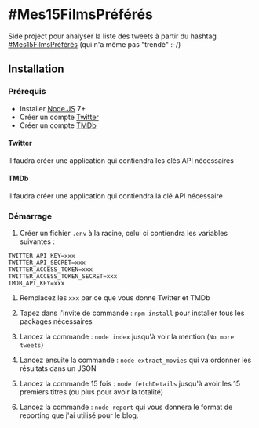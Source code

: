 # #Mes15FilmsPréférés

Side project pour analyser la liste des tweets à partir du hashtag
[#Mes15FilmsPréférés](https://twitter.com/hashtag/mes15filmspreferes?f=tweets&vertical=default&src=hash)
(qui n'a même pas "trendé" :-/)

## Installation

### Prérequis

* Installer [Node.JS](https://nodejs.org/en/) 7+
* Créer un compte [Twitter](https://twitter.com/)
* Créer un compte [TMDb](https://www.themoviedb.org/?language=en)

#### Twitter

Il faudra créer une application qui contiendra les clés API nécessaires

#### TMDb

Il faudra créer une application qui contiendra la clé API nécessaire

### Démarrage

1. Créer un fichier `.env` à la racine, celui ci contiendra les variables
   suivantes :

```
TWITTER_API_KEY=xxx
TWITTER_API_SECRET=xxx
TWITTER_ACCESS_TOKEN=xxx
TWITTER_ACCESS_TOKEN_SECRET=xxx
TMDB_API_KEY=xxx
```

1. Remplacez les `xxx` par ce que vous donne Twitter et TMDb

1. Tapez dans l'invite de commande : `npm install` pour installer tous les
   packages nécessaires

1. Lancez la commande : `node index` jusqu'à voir la mention (`No more tweets`)

1. Lancez ensuite la commande : `node extract_movies` qui va ordonner les
   résultats dans un JSON

1. Lancez la commande 15 fois : `node fetchDetails` jusqu'à avoir les 15
   premiers titres (ou plus pour avoir la totalité)

1. Lancez la commande : `node report` qui vous donnera le format de reporting
   que j'ai utilisé pour le blog.
